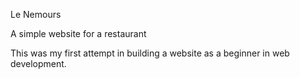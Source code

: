 Le Nemours

A simple website for a restaurant

This was my first attempt in building a website as a beginner in web development.

